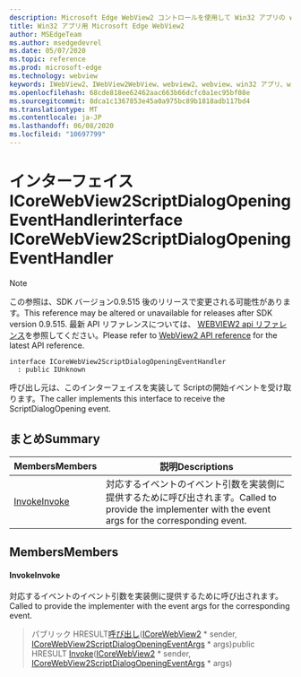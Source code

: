 ```yaml
---
description: Microsoft Edge WebView2 コントロールを使用して Win32 アプリの web コンテンツをホストする
title: Win32 アプリ用 Microsoft Edge WebView2
author: MSEdgeTeam
ms.author: msedgedevrel
ms.date: 05/07/2020
ms.topic: reference
ms.prod: microsoft-edge
ms.technology: webview
keywords: IWebView2、IWebView2WebView、webview2、webview、win32 アプリ、win32、edge、ICoreWebView2、ICoreWebView2Controller、browser control、edge html
ms.openlocfilehash: 68cde818ee62462aac663b66dcfc0a1ec95bf08e
ms.sourcegitcommit: 8dca1c1367853e45a0a975bc89b1818adb117bd4
ms.translationtype: MT
ms.contentlocale: ja-JP
ms.lasthandoff: 06/08/2020
ms.locfileid: "10697799"
---
```

# <span data-ttu-id="439a5-104">インターフェイス ICoreWebView2ScriptDialogOpeningEventHandler</span><span class="sxs-lookup"><span data-stu-id="439a5-104">interface ICoreWebView2ScriptDialogOpeningEventHandler</span></span> 

> [!NOTE]
> <span data-ttu-id="439a5-105">この参照は、SDK バージョン0.9.515 後のリリースで変更される可能性があります。</span><span class="sxs-lookup"><span data-stu-id="439a5-105">This reference may be altered or unavailable for releases after SDK version 0.9.515.</span></span> <span data-ttu-id="439a5-106">最新 API リファレンスについては、 [WEBVIEW2 api リファレンス](../../../webview2-api-reference.md)を参照してください。</span><span class="sxs-lookup"><span data-stu-id="439a5-106">Please refer to [WebView2 API reference](../../../webview2-api-reference.md) for the latest API reference.</span></span>

```
interface ICoreWebView2ScriptDialogOpeningEventHandler
  : public IUnknown
```

<span data-ttu-id="439a5-107">呼び出し元は、このインターフェイスを実装して Scriptの開始イベントを受け取ります。</span><span class="sxs-lookup"><span data-stu-id="439a5-107">The caller implements this interface to receive the ScriptDialogOpening event.</span></span>

## <span data-ttu-id="439a5-108">まとめ</span><span class="sxs-lookup"><span data-stu-id="439a5-108">Summary</span></span>

 <span data-ttu-id="439a5-109">Members</span><span class="sxs-lookup"><span data-stu-id="439a5-109">Members</span></span>                        | <span data-ttu-id="439a5-110">説明</span><span class="sxs-lookup"><span data-stu-id="439a5-110">Descriptions</span></span>
--------------------------------|---------------------------------------------
[<span data-ttu-id="439a5-111">Invoke</span><span class="sxs-lookup"><span data-stu-id="439a5-111">Invoke</span></span>](#invoke) | <span data-ttu-id="439a5-112">対応するイベントのイベント引数を実装側に提供するために呼び出されます。</span><span class="sxs-lookup"><span data-stu-id="439a5-112">Called to provide the implementer with the event args for the corresponding event.</span></span>

## <span data-ttu-id="439a5-113">Members</span><span class="sxs-lookup"><span data-stu-id="439a5-113">Members</span></span>

#### <span data-ttu-id="439a5-114">Invoke</span><span class="sxs-lookup"><span data-stu-id="439a5-114">Invoke</span></span> 

<span data-ttu-id="439a5-115">対応するイベントのイベント引数を実装側に提供するために呼び出されます。</span><span class="sxs-lookup"><span data-stu-id="439a5-115">Called to provide the implementer with the event args for the corresponding event.</span></span>

> <span data-ttu-id="439a5-116">パブリック HRESULT[呼び出し](#invoke)([ICoreWebView2](icorewebview2.md) \* sender, [ICoreWebView2ScriptDialogOpeningEventArgs](icorewebview2scriptdialogopeningeventargs.md) \* args)</span><span class="sxs-lookup"><span data-stu-id="439a5-116">public HRESULT [Invoke](#invoke)([ICoreWebView2](icorewebview2.md) \* sender, [ICoreWebView2ScriptDialogOpeningEventArgs](icorewebview2scriptdialogopeningeventargs.md) \* args)</span></span>

